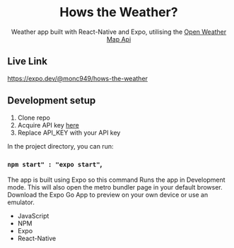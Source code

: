 <h1 align="center">Hows the Weather?</h1>

<p align="center">Weather app built with React-Native and Expo, utilising the <a href="https://openweathermap.org/api" target="_blank">Open Weather Map Api</a></p>

## Live Link
<https://expo.dev/@monc949/hows-the-weather>

## Development setup
<ol>
  <li>Clone repo</li>
  <li>Acquire API key <a href= 'https://openweathermap.org/api'>here</a></li>
  <li>Replace API_KEY with your API key</li>
</ol>

In the project directory, you can run:

### `npm start" : "expo start"`,

The app is built using Expo so this command Runs the app in Development mode. This will also open the metro bundler page in your default browser. Download the Expo Go App to preview on your own device or use an emulator.

- JavaScript
- NPM
- Expo
- React-Native


